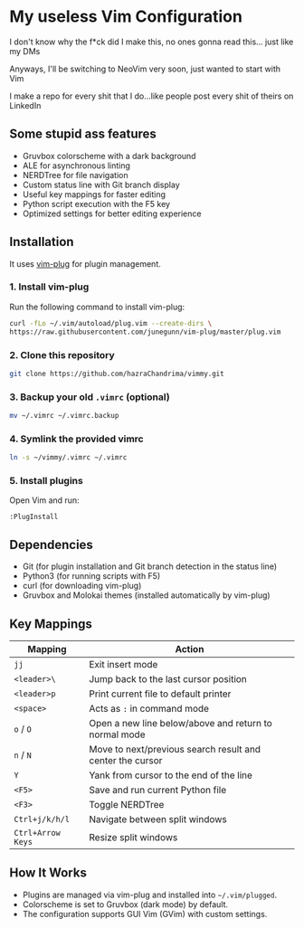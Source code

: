 # My useless Vim Configuration

I don't know why the f\*ck did I make this, no ones gonna read this... just like my DMs

Anyways, I'll be switching to NeoVim very soon, just wanted to start with Vim

I make a repo for every shit that I do...like people post every shit of theirs on LinkedIn


## Some stupid ass features
- Gruvbox colorscheme with a dark background
- ALE for asynchronous linting
- NERDTree for file navigation
- Custom status line with Git branch display
- Useful key mappings for faster editing
- Python script execution with the F5 key
- Optimized settings for better editing experience

## Installation

It uses [vim-plug](https://github.com/junegunn/vim-plug) for plugin management.

### 1. Install vim-plug
Run the following command to install vim-plug:
```bash
curl -fLo ~/.vim/autoload/plug.vim --create-dirs \
https://raw.githubusercontent.com/junegunn/vim-plug/master/plug.vim
````

### 2. Clone this repository

```bash
git clone https://github.com/hazraChandrima/vimmy.git
```

### 3. Backup your old `.vimrc` (optional)

```bash
mv ~/.vimrc ~/.vimrc.backup
```

### 4. Symlink the provided vimrc

```bash
ln -s ~/vimmy/.vimrc ~/.vimrc
```

### 5. Install plugins

Open Vim and run:

```vim
:PlugInstall
```

## Dependencies

* Git (for plugin installation and Git branch detection in the status line)
* Python3 (for running scripts with F5)
* curl (for downloading vim-plug)
* Gruvbox and Molokai themes (installed automatically by vim-plug)

## Key Mappings

| Mapping           | Action                                                    |
| ----------------- | --------------------------------------------------------- |
| `jj`              | Exit insert mode                                          |
| `<leader>\`       | Jump back to the last cursor position                     |
| `<leader>p`       | Print current file to default printer                     |
| `<space>`         | Acts as `:` in command mode                               |
| `o` / `O`         | Open a new line below/above and return to normal mode     |
| `n` / `N`         | Move to next/previous search result and center the cursor |
| `Y`               | Yank from cursor to the end of the line                   |
| `<F5>`            | Save and run current Python file                          |
| `<F3>`            | Toggle NERDTree                                           |
| `Ctrl+j/k/h/l`    | Navigate between split windows                            |
| `Ctrl+Arrow Keys` | Resize split windows                                      |


## How It Works

* Plugins are managed via vim-plug and installed into `~/.vim/plugged`.
* Colorscheme is set to Gruvbox (dark mode) by default.
* The configuration supports GUI Vim (GVim) with custom settings.
